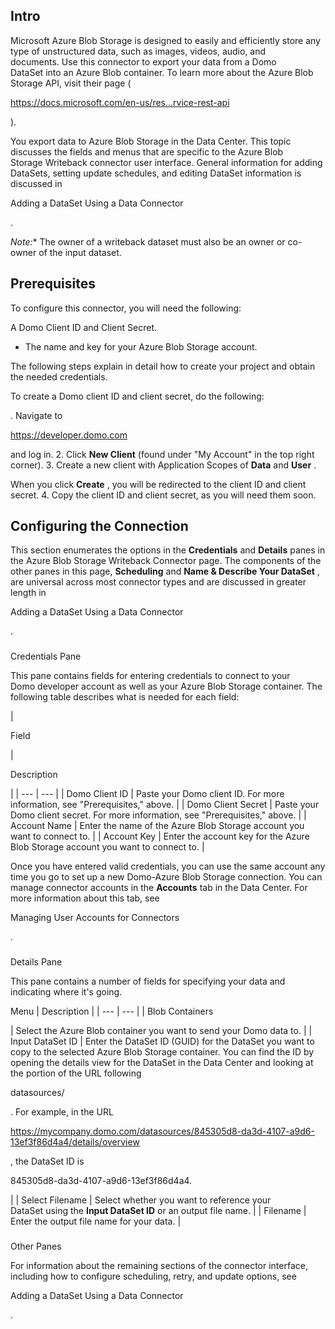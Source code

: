 

Intro
-------

Microsoft Azure Blob Storage is designed to easily and efficiently store any type of unstructured data, such as images, videos, audio, and documents. Use this connector to export your data from a Domo DataSet into an Azure Blob container. To learn more about the Azure Blob Storage API, visit their page (

https://docs.microsoft.com/en-us/res...rvice-rest-api

).


 You export data to Azure Blob Storage in the Data Center. This topic discusses the fields and menus that are specific to the Azure Blob Storage Writeback connector user interface. General information for adding DataSets, setting update schedules, and editing DataSet information is discussed in


 Adding a DataSet Using a Data Connector


 .

*Note:**
 The owner of a writeback dataset must also be an owner or co-owner of the input dataset.

Prerequisites
---------------

To configure this connector, you will need the following:

 A Domo Client ID and Client Secret.
* The name and key for your Azure Blob Storage account.

The following steps explain in detail how to create your project and obtain the needed credentials.


 To create a Domo client ID and client secret, do the following:

. Navigate to

https://developer.domo.com

and log in.
2. Click
 **New Client**
 (found under "My Account" in the top right corner).
3. Create a new client with Application Scopes of
 **Data**
 and
 **User**
 .


 When you click
 **Create**
 , you will be redirected to the client ID and client secret.
4. Copy the client ID and client secret, as you will need them soon.

Configuring the Connection
----------------------------


 This section enumerates the options in the
 **Credentials**
 and
 **Details**
 panes in the Azure Blob Storage Writeback Connector page. The components of the other panes in this page,
 **Scheduling**
 and
 **Name & Describe Your DataSet**
 , are universal across most connector types and are discussed in greater length in

Adding a DataSet Using a Data Connector

.


###

Credentials Pane


 This pane contains fields for entering credentials to connect to your Domo developer account as well as your Azure Blob Storage container. The following table describes what is needed for each field:


|

Field

|

Description

|
| --- | --- |
|
 Domo Client ID
  |
 Paste your Domo client ID. For more information, see "Prerequisites," above.
  |
|
 Domo Client Secret
  |
 Paste your Domo client secret. For more information, see "Prerequisites," above.
  |
|
 Account Name
  |
 Enter the name of the Azure Blob Storage account you want to connect to.
  |
|
 Account Key
  |
 Enter the account key for the Azure Blob Storage account you want to connect to.
  |


 Once you have entered valid credentials, you can use the same account any time you go to set up a new Domo-Azure Blob Storage connection. You can manage connector accounts in the
 **Accounts**
 tab in the Data Center. For more information about this tab, see

Managing User Accounts for Connectors

.


###
 Details Pane

This pane contains a number of fields for specifying your data and indicating where it's going.


 Menu
  |
 Description
  |
| --- | --- |
|
 Blob Containers

|
 Select the Azure Blob container you want to send your Domo data to.
  |
|
 Input DataSet ID
  |
 Enter the DataSet ID (GUID) for the DataSet you want to copy to the selected Azure Blob Storage container. You can find the ID by opening the details view for the DataSet in the Data Center and looking at the portion of the URL following

datasources/

. For example, in the URL

https://mycompany.domo.com/datasources/845305d8-da3d-4107-a9d6-13ef3f86d4a4/details/overview

, the DataSet ID is

845305d8-da3d-4107-a9d6-13ef3f86d4a4.

|
|
 Select Filename
  |
 Select whether you want to reference your DataSet using the
 ****Input DataSet ID****
 or an output file name.
  |
|
 Filename
  |
 Enter the output file name for your data.
  |


###
 Other Panes

For information about the remaining sections of the connector interface, including how to configure scheduling, retry, and update options, see


 Adding a DataSet Using a Data Connector


 .


